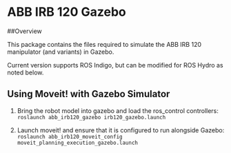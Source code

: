 # ABB IRB 120 Gazebo

##Overview

This package contains the files required to simulate the ABB IRB 120  manipulator (and variants) in Gazebo. 

Current version supports ROS Indigo, but can be modified for ROS Hydro as noted below.


## Using Moveit! with Gazebo Simulator

1. Bring the robot model into gazebo and load the ros_control controllers:
   ```roslaunch abb_irb120_gazebo irb120_gazebo.launch``` 

2. Launch moveit! and ensure that it is configured to run alongside Gazebo:
```roslaunch abb_irb120_moveit_config moveit_planning_execution_gazebo.launch``` 
